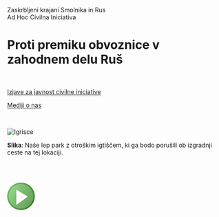 
Zaskrbljeni krajani Smolnika in Rus
<br/>
Ad Hoc Civilna Iniciativa 



# Proti premiku obvoznice v zahodnem delu Ruš
<br/>




[Izjave za javnost civilne iniciative](./index-izjave-za-javnost.md)


[Mediji o nas](./index-mediji-o-nas.md)

<br/>

![Igrisce](./pic/2022-04-04-ParkIgrisceViadukt.jpg)

**Slika**: Naše lep park z otroškim igtiščem, ki ga  bodo porušili ob izgradnji ceste na tej lokaciji.


<br/>
<br/>
	
![GIT](./pic/status_work_green_64x64.png)
